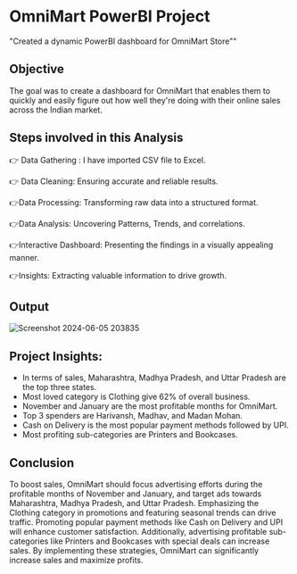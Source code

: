 
# OmniMart PowerBI Project

"Created a dynamic PowerBI dashboard for OmniMart Store""

## Objective

The goal was to create a dashboard for OmniMart that enables them to quickly and easily figure out how well they're doing with their online sales across the Indian market.


## Steps involved in this Analysis


👉 Data Gathering : I have imported CSV file to Excel.

👉 Data Cleaning: Ensuring accurate and reliable results.

👉Data Processing: Transforming raw data into a structured format.

👉Data Analysis: Uncovering Patterns, Trends, and correlations.

👉Interactive Dashboard: Presenting the findings in a visually appealing manner.

👉Insights: Extracting valuable information to drive growth.
## Output


![Screenshot 2024-06-05 203835](https://github.com/Suhani2213/OmniMart_Store_PowerBI_Project/assets/170567230/b16e6d98-3374-4a79-9a4c-7ac90e88f5d9)




## Project Insights:


- In terms of sales, Maharashtra, Madhya Pradesh, and Uttar Pradesh are the top three states.
- Most loved category is Clothing give 62% of overall business.
- November and January are the most profitable months for OmniMart.
- Top 3 spenders are Harivansh, Madhav, and Madan Mohan.
- Cash on Delivery is the most popular payment methods followed by UPI.
- Most profiting sub-categories are Printers and Bookcases.
## Conclusion

To boost sales, OmniMart should focus advertising efforts during the profitable months of November and January, and target ads towards Maharashtra, Madhya Pradesh, and Uttar Pradesh. Emphasizing the Clothing category in promotions and featuring seasonal trends can drive traffic. Promoting popular payment methods like Cash on Delivery and UPI will enhance customer satisfaction. Additionally, advertising profitable sub-categories like Printers and Bookcases with special deals can increase sales. By implementing these strategies, OmniMart can significantly increase sales and maximize profits.
